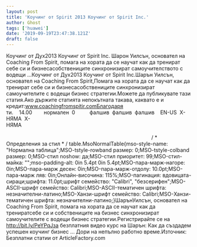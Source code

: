 ```yaml
---
layout: post
title: 'Коучинг от Spirit 2013 Коучинг от Spirit Inc.'
author: Ghost
tags: ['huawei']
date: '2019-09-19T23:47:38.121Z'
draft: false
---
```


Коучинг от Дух2013 Коучинг от Spirit Inc. Шарон Уилсън, основател на Coaching From Spirit, помага на хората да се научат как да тренират себе си и бизнесасобствениците синхронизират самоучителството с водещи ...Коучинг от Дух2013 Коучинг от Spirit Inc.Шарън Уилсън, основател на Coaching From Spirit,Помага на хората да се научат как да тренират себе си и бизнесасобствениците синхронизират самоучителите с водещи бизнес стратегии.Можете да публикувате тази статия.Ако държите статията непокътната такава, каквато е и кредит:www.coachingfromspitir.comБлагодаря ти.    14.00        нормален  0          фалшив  фалшив  фалшив    EN-US  X-НЯМА  X-НЯМА                                                                                                                                                                                                                                                                                                                                                         / * Определения за стил * / table.MsoNormalTable{mso-style-name: "Нормална таблица";MSO-tstyle-rowband размер: 0;MSO-tstyle-colband размер: 0;MSO-стил noshow: да;MSO-стил приоритет: 99;MSO-стил-майка: "";mso-padding-alt: 0in 5.4pt 0in 5.4pt;MSO-пара-марж-нагоре: 0in;MSO-пара-марж десен: 0in;MSO-пара-марж-отдолу: 10.0pt;MSO-пара-марж ляв: 0in;Онлайн-височина: 115%;MSO-пагинация: вдовицата-сираци;шрифта: 11.0pt;шрифт семейство: "Calibri", "безсерифен";MSO-ASCII-шрифт семейство: Calibri;MSO-ASCII-тематичен шрифта: незначителни-латино;MSO-Ханзи-шрифт семейство: Calibri;MSO-Ханзи-тематичен шрифта: незначителни-латино;}ШарънУилсън, основател на Coaching From Spirit, помага на хората да се научат как да трениратсебе си и собствениците на бизнес синхронизират самоучителите с водещи бизнес стратегии.Регистрирайте се на http://bit.ly/PeYPqJза безплатния видео курс на Шарън: Как да създадем успешен коучинг бизнес ... Дори на непълно работно време.Източник: Безплатни статии от ArticleFactory.com
